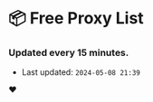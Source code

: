# :package: Free Proxy List
### Updated every 15 minutes.

- Last updated: `2024-05-08 21:39`

:heart:
